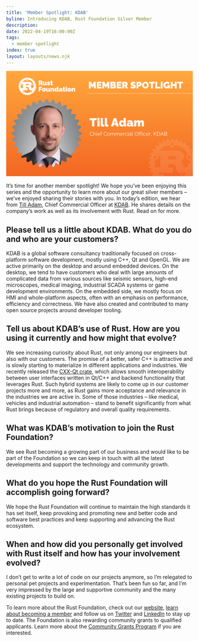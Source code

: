 ```yaml
---
title: 'Member Spotlight: KDAB'
byline: Introducing KDAB, Rust Foundation Silver Member
description:
date: 2022-04-19T16:00:00Z
tags:
  - member spotlight
index: true
layout: layouts/news.njk
---
```

![Till Adam](/img/news/2022-04-19-member-spotlight-kdab/member-spotlight-till-adam.png "Till Adam - Chief Commercial Officer, KDAB")

It’s time for another member spotlight! We hope you’ve been enjoying this series and the opportunity to learn more about our great silver members – we’ve enjoyed sharing their stories with you. In today’s edition, we hear from [Till Adam](https://www.linkedin.com/in/tilladam/), Chief Commercial Officer at [KDAB](https://www.kdab.com/). He shares details on the company’s work as well as its involvement with Rust. Read on for more.   

## Please tell us a little about KDAB. What do you do and who are your customers?

KDAB is a global software consultancy traditionally focused on cross-platform software development, mostly using C++, Qt and OpenGL. We are active primarily on the desktop and around embedded devices. On the desktop, we tend to have customers who deal with large amounts of complicated data from various sources like seismic sensors, high-end microscopes, medical imaging, industrial SCADA systems or game development environments. On the embedded side, we mostly focus on HMI and whole-platform aspects, often with an emphasis on performance, efficiency and correctness. We have also created and contributed to many open source projects around developer tooling.

## Tell us about KDAB’s use of Rust. How are you using it currently and how might that evolve?

We see increasing curiosity about Rust, not only among our engineers but also with our customers. The promise of a better, safer C++ is attractive and is slowly starting to materialize in different applications and industries. We recently released the [CXX-Qt crate](https://crates.io/crates/cxx-qt), which allows smooth interoperability between user interfaces written in Qt/C++ and backend functionality that leverages Rust. Such hybrid systems are likely to come up in our customer projects more and more, as Rust gains more acceptance and relevance in the industries we are active in. Some of those industries – like medical, vehicles and industrial automation – stand to benefit significantly from what Rust brings because of regulatory and overall quality requirements.

## What was KDAB’s motivation to join the Rust Foundation?

We see Rust becoming a growing part of our business and would like to be part of the Foundation so we can keep in touch with all the latest developments and support the technology and community growth.

## What do you hope the Rust Foundation will accomplish going forward?

We hope the Rust Foundation will continue to maintain the high standards it has set itself, keep provoking and promoting new and better code and software best practices and keep supporting and advancing the Rust ecosystem.

## When and how did you personally get involved with Rust itself and how has your involvement evolved?

I don’t get to write a lot of code on our projects anymore, so I’m relegated to personal pet projects and experimentation. That’s been fun so far, and I’m very impressed by the large and supportive community and the many existing projects to build on.

To learn more about the Rust Foundation, check out our [website](https://foundation.rust-lang.org/), [learn about becoming a member](https://foundation.rust-lang.org/info/become-a-member/) and follow us on [Twitter](https://twitter.com/rust_foundation) and [LinkedIn](https://www.linkedin.com/company/rust-foundation/) to stay up to date. The Foundation is also rewarding community grants to qualified applicants. Learn more about the [Community Grants Program](https://foundation.rust-lang.org/grants/) if you are interested.
